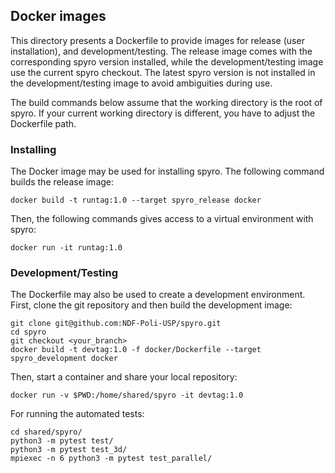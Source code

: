 ## Docker images

This directory presents a Dockerfile to provide images for release (user installation), and development/testing. The release image comes with the corresponding spyro version installed, while the development/testing image use the current spyro checkout. The latest spyro version is not installed in the development/testing image to avoid ambiguities during use.

The build commands below assume that the working directory is the root of spyro. If your current working directory is different, you have to adjust the Dockerfile path.

### Installing

The Docker image may be used for installing spyro. The following command builds the release image:
````
docker build -t runtag:1.0 --target spyro_release docker
````

Then, the following commands gives access to a virtual environment with spyro:
````
docker run -it runtag:1.0
````

### Development/Testing

The Dockerfile may also be used to create a development environment. First, clone the git repository and then build the development image:
````
git clone git@github.com:NDF-Poli-USP/spyro.git
cd spyro
git checkout <your_branch>
docker build -t devtag:1.0 -f docker/Dockerfile --target spyro_development docker
````

Then, start a container and share your local repository:
````
docker run -v $PWD:/home/shared/spyro -it devtag:1.0
````

For running the automated tests:
````
cd shared/spyro/
python3 -m pytest test/
python3 -m pytest test_3d/
mpiexec -n 6 python3 -m pytest test_parallel/
````
